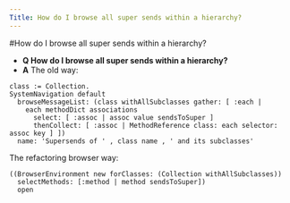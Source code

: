 ```yaml
---
Title: How do I browse all super sends within a hierarchy?
---
```

#How do I browse all super sends within a hierarchy?
- **Q How do I browse all super sends within a hierarchy?**
- **A** The old way:
```
class := Collection.
SystemNavigation default
  browseMessageList: (class withAllSubclasses gather: [ :each |
    each methodDict associations
      select: [ :assoc | assoc value sendsToSuper ]
      thenCollect: [ :assoc | MethodReference class: each selector: assoc key ] ])
  name: 'Supersends of ' , class name , ' and its subclasses'
```
The refactoring browser way:
```
((BrowserEnvironment new forClasses: (Collection withAllSubclasses))
  selectMethods: [:method | method sendsToSuper])
  open
```
